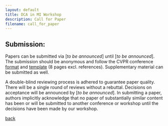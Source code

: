 ```yaml
---
layout: default
title: DCA in MI Workshop
description: Call for Paper
filename: call_for_paper
---
```


## Submission:

Papers can be submitted via [_to be announced_] until [_to be announced_]. The submission should be anonymous and follow the CVPR conference [format](https://cvpr.thecvf.com/Conferences/2024/AuthorGuidelines) and [template](https://github.com/cvpr-org/author-kit/releases) (8 pages excl. references). Supplementary material can be submitted as well.

A double-blind reviewing process is adhered to guarantee paper quality. There will be a single round of reviews without a rebuttal. Decisions on acceptance will be announced by [_to be announced_]. In submitting a paper, authors implicitly acknowledge that no paper of substantially similar content has been or will be submitted to another conference or workshop until the decisions have been made by our workshop.

[back](./)
